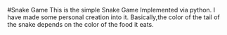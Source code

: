 #Snake Game
This is the simple Snake Game Implemented via python. I have made some personal creation into it.
Basically,the color of the tail of the snake depends on the color of the food it eats.  
